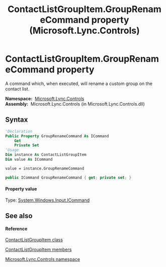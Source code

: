 ﻿---
title: ContactListGroupItem.GroupRenameCommand property  (Microsoft.Lync.Controls)
TOCTitle: 'GroupRenameCommand property '
ms:assetid: P:Microsoft.Lync.Controls.ContactListGroupItem.GroupRenameCommand_DI_3_UC_OCS14MrefLyncWPF
ms:mtpsurl: https://msdn.microsoft.com/en-us/library/microsoft.lync.controls.contactlistgroupitem.grouprenamecommand_di_3_uc_ocs14mreflyncwpf(v=office.15)
ms:contentKeyID: 48591218
ms.date: 07/28/2014
mtps_version: v=office.15
f1_keywords:
- Microsoft.Lync.Controls.ContactListGroupItem.GroupRenameCommand
dev_langs:
- CSharp
- JScript
- VB
- other
---

# ContactListGroupItem.GroupRenameCommand property

A command which, when executed, will rename a custom group on the contact list.

**Namespace:**  [Microsoft.Lync.Controls](microsoft-lync-controls-namespace_1.md)  
**Assembly:**  Microsoft.Lync.Controls (in Microsoft.Lync.Controls.dll)

## Syntax

``` vb
'Declaration
Public Property GroupRenameCommand As ICommand
    Get
    Private Set
'Usage
Dim instance As ContactListGroupItem
Dim value As ICommand

value = instance.GroupRenameCommand
```

``` csharp
public ICommand GroupRenameCommand { get; private set; }
```

#### Property value

Type: [System.Windows.Input.ICommand](http://msdn2.microsoft.com/en-us/library/ms616869)  

## See also

#### Reference

[ContactListGroupItem class](contactlistgroupitem-class-microsoft-lync-controls_1.md)

[ContactListGroupItem members](contactlistgroupitem-members-microsoft-lync-controls_1.md)

[Microsoft.Lync.Controls namespace](microsoft-lync-controls-namespace_1.md)

